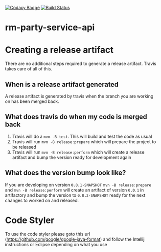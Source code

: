 [![Codacy Badge](https://api.codacy.com/project/badge/Grade/c566f7c291a943da9805cd9ce992d447)](https://www.codacy.com/app/sdcplatform/rm-party-service-api?utm_source=github.com&amp;utm_medium=referral&amp;utm_content=ONSdigital/rm-party-service-api&amp;utm_campaign=Badge_Grade)
[![Build Status](https://travis-ci.org/ONSdigital/rm-party-service-api.svg?branch=master)](https://travis-ci.org/ONSdigital/rm-party-service-api)

# rm-party-service-api

# Creating a release artifact
There are no additional steps required to generate a release artifact. Travis takes care of all of this.

## When is a release artifact generated
A release artifact is generated by travis when the branch you are working on has been merged back. 

## What does travis do when my code is merged back
1. Travis will do a `mvn -B test`. This will build and test the code as usual
1. Travis will run `mvn -B release:prepare` which will prepare the project to be released
1. Travis will run `mvn -B release:perform` which will create a release artifact and bump the version ready for development again

## What does the version bump look like?
If you are developing on version `0.0.1-SNAPSHOT` `mvn -B release:prepare` and `mvn -B release:perform` will create an artifact of version `0.0.1` in artifactory and bump the version to `0.0.2-SNAPSHOT` ready for the next changes to worked on and released.

# Code Styler
To use the code styler please goto this url (https://github.com/google/google-java-format) and follow the Intellij instructions or Eclipse depending on what you use